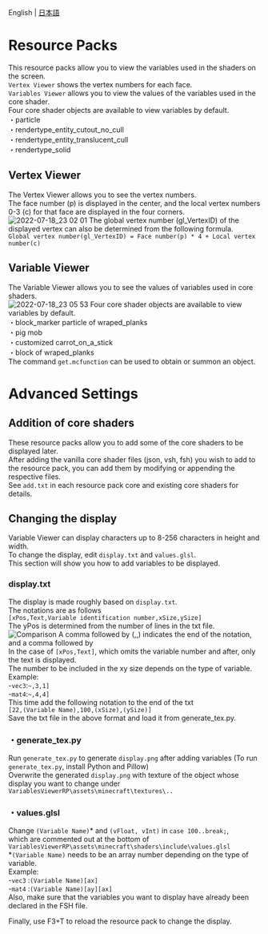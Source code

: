 English | [日本語](https://github.com/midorikuma/VariablesViewer/blob/main/README-ja.md)
# Resource Packs
This resource packs allow you to view the variables used in the shaders on the screen.  
`Vertex Viewer` shows the vertex numbers for each face.  
`Variables Viewer` allows you to view the values of the variables used in the core shader.   
Four core shader objects are available to view variables by default.  
・particle  
・rendertype_entity_cutout_no_cull  
・rendertype_entity_translucent_cull  
・rendertype_solid  

## Vertex Viewer
The Vertex Viewer allows you to see the vertex numbers.  
The face number (p) is displayed in the center, and the local vertex numbers 0-3 (c) for that face are displayed in the four corners.  
![2022-07-18_23 02 01](https://user-images.githubusercontent.com/39437361/179535824-e730874a-ca92-4f3d-8c44-31a376366dcf.png)
The global vertex number (gl_VertexID) of the displayed vertex can also be determined from the following formula.  
`Global vertex number(gl_VertexID) = Face number(p) * 4 + Local vertex number(c)`  

## Variable Viewer
The Variable Viewer allows you to see the values of variables used in core shaders.  
![2022-07-18_23 05 53](https://user-images.githubusercontent.com/39437361/179535868-7936b712-80ab-4bc8-a7ec-1cdf69163f4d.png)
Four core shader objects are available to view variables by default.  
・block_marker particle of wraped_planks  
・pig mob  
・customized carrot_on_a_stick  
・block of wraped_planks  
The command `get.mcfunction` can be used to obtain or summon an object.  


# Advanced Settings
## Addition of core shaders
These resource packs allow you to add some of the core shaders to be displayed later.  
After adding the vanilla core shader files (json, vsh, fsh) you wish to add to the resource pack, you can add them by modifying or appending the respective files.  
See `add.txt` in each resource pack core and existing core shaders for details.  


## Changing the display
Variable Viewer can display characters up to 8-256 characters in height and width.  
To change the display, edit `display.txt` and `values.glsl`.  
This section will show you how to add variables to be displayed.  
  
### display.txt
The display is made roughly based on `display.txt`.  
The notations are as follows  
`[xPos,Text,Variable identification number,xSize,ySize]`  
The yPos is determined from the number of lines in the txt file.  
![Comparison](https://user-images.githubusercontent.com/39437361/179535920-322bb81a-c4f8-45e9-af4b-23ebe09e8d51.png)
A comma followed by (,,) indicates the end of the notation, and a comma followed by  
In the case of `[xPos,Text]`, which omits the variable number and after, only the text is displayed.  
The number to be included in the xy size depends on the type of variable.  
Example:  
-`vec3`:`~,3,1]`   
-`mat4`:`~,4,4]`   
This time add the following notation to the end of the txt  
`[22,(Variable Name),100,(xSize),(ySize)]`  
Save the txt file in the above format and load it from generate_tex.py.  
  
### ・generate_tex.py
Run `generate_tex.py` to generate `display.png` after adding variables (To run `generate_tex.py`, install Python and Pillow)  
Overwrite the generated `display.png` with texture of the object whose display you want to change under `VariablesViewerRP\assets\minecraft\textures\..`  
  
### ・values.glsl
Change `(Variable Name)`\* and `(vFloat, vInt)` in `case 100..break;`,  
which are commented out at the bottom of `VariablesViewerRP\assets\minecraft\shaders\include\values.glsl`  
\*`(Variable Name)` needs to be an array number depending on the type of variable.  
Example:  
-`vec3` :`(Variable Name)[ax]`  
-`mat4` :`(Variable Name)[ay][ax]`  
Also, make sure that the variables you want to display have already been declared in the FSH file.  
  
Finally, use F3+T to reload the resource pack to change the display.  
